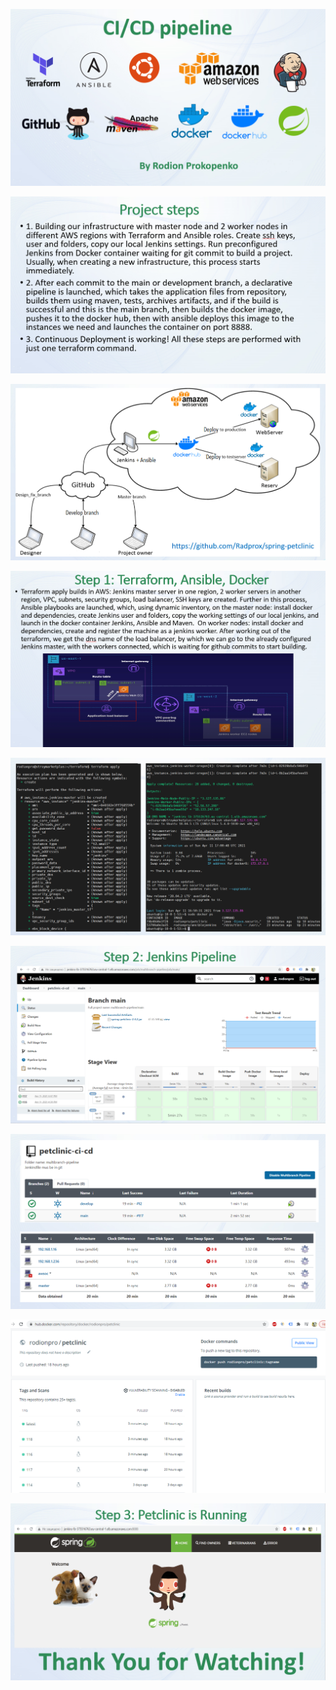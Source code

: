 <div style="text-align:center">	  

<p><img src="images/1.png"></p>
<p><img src="images/2.png"></p>
<p><img src="images/3.png"></p>
<p><img src="images/4.png"></p>
<p><img src="images/5.png"></p>
<p><img src="images/6.png"></p>
<p><img src="images/7.png"></p>
<p><img src="images/9.png"></p>
<p><img src="images/8.png"></p>
</div>